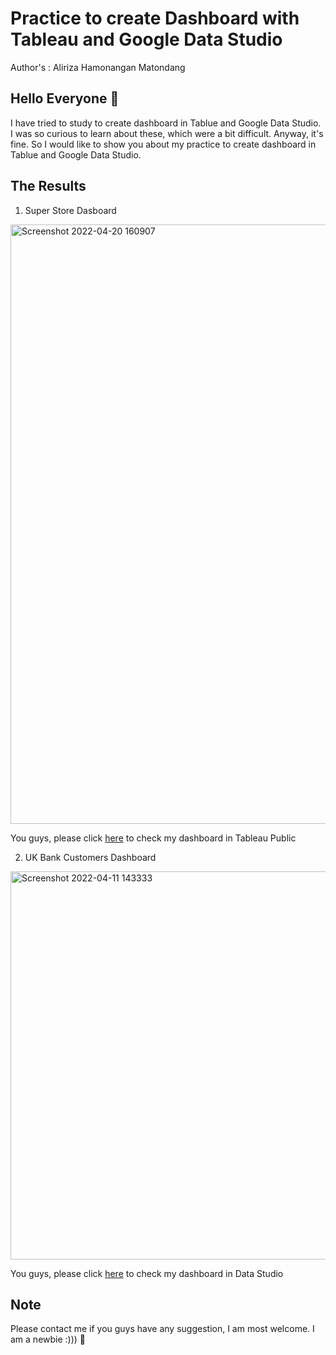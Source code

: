 # Practice to create Dashboard with Tableau and Google Data Studio
Author's : Aliriza Hamonangan Matondang
## Hello Everyone 👋
I have tried to study to create dashboard in Tablue and Google Data Studio. I was so curious to learn about these, which were a bit difficult. Anyway, it's fine. So I would like to show you about my practice to create dashboard in Tablue and Google Data Studio.
## The Results
1. Super Store Dasboard
<img width="959" alt="Screenshot 2022-04-20 160907" src="https://user-images.githubusercontent.com/92624520/164193699-cbec5e24-a242-4875-a2b3-664f06055c9c.png">


You guys, please click [here](https://public.tableau.com/app/profile/aliriza.hamonangan.matondang/viz/SuperStoreDashboard_16496609580700/Dashboard2?publish=yes) to check my dashboard in Tableau Public

2. UK Bank Customers Dashboard
<img width="621" alt="Screenshot 2022-04-11 143333" src="https://user-images.githubusercontent.com/92624520/162753621-43f4b046-6edd-467f-a605-1356865ebcfd.png">

You guys, please click [here](https://datastudio.google.com/reporting/ac0306b4-c77b-46b6-b51c-04356efd011e) to check my dashboard in Data Studio

## Note 
Please contact me if you guys have any suggestion, I am most welcome. I am a newbie :))) 🤖
